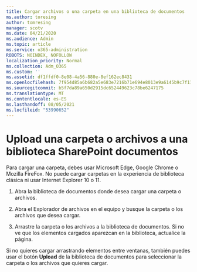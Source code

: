 ```yaml
---
title: Cargar archivos o una carpeta en una biblioteca de documentos
ms.author: toresing
author: tomresing
manager: scotv
ms.date: 04/21/2020
ms.audience: Admin
ms.topic: article
ms.service: o365-administration
ROBOTS: NOINDEX, NOFOLLOW
localization_priority: Normal
ms.collection: Adm_O365
ms.custom: ''
ms.assetid: df1ffdf0-8e08-4a56-880e-8ef162ec8431
ms.openlocfilehash: 7f954d85a6b682a5e683e7216b71e694e8013e9a6145b9c7f119d3b2a5b78965
ms.sourcegitcommit: b5f7da89a650d2915dc652449623c78be6247175
ms.translationtype: MT
ms.contentlocale: es-ES
ms.lasthandoff: 08/05/2021
ms.locfileid: "53990652"
---
```

# <a name="upload-a-folder-or-files-to-a-sharepoint-document-library"></a>Upload una carpeta o archivos a una biblioteca SharePoint documentos

Para cargar una carpeta, debes usar Microsoft Edge, Google Chrome o Mozilla FireFox. No puede cargar carpetas en la experiencia de biblioteca clásica ni usar Internet Explorer 10 o 11.
  
1. Abra la biblioteca de documentos donde desea cargar una carpeta o archivos.
    
2. Abra el Explorador de archivos en el equipo y busque la carpeta o los archivos que desea cargar.
    
3. Arrastre la carpeta o los archivos a la biblioteca de documentos. Si no ve que los elementos cargados aparezcan en la biblioteca, actualice la página. 
    
Si no quieres cargar arrastrando elementos entre ventanas, también puedes usar el botón **Upload** de la biblioteca de documentos para seleccionar la carpeta o los archivos que quieres cargar. 
  

